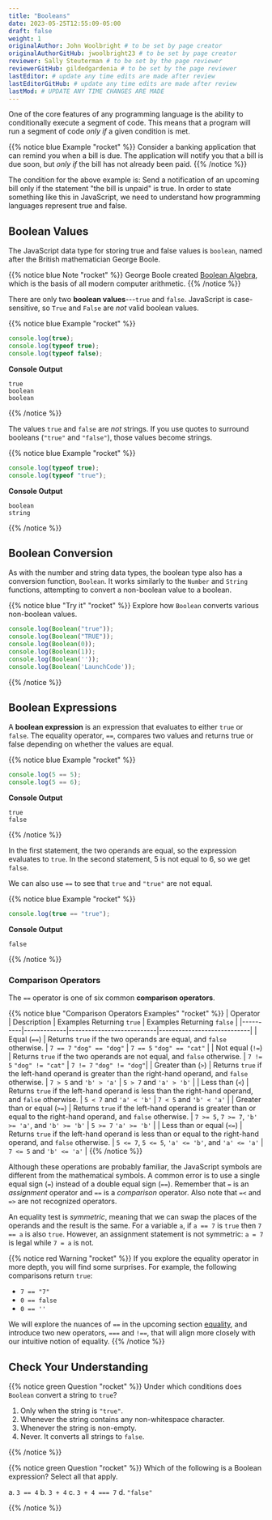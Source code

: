 ```yaml
---
title: "Booleans"
date: 2023-05-25T12:55:09-05:00
draft: false
weight: 1
originalAuthor: John Woolbright # to be set by page creator
originalAuthorGitHub: jwoolbright23 # to be set by page creator
reviewer: Sally Steuterman # to be set by the page reviewer
reviewerGitHub: gildedgardenia # to be set by the page reviewer
lastEditor: # update any time edits are made after review
lastEditorGitHub: # update any time edits are made after review
lastMod: # UPDATE ANY TIME CHANGES ARE MADE
---
```


One of the core features of any programming language is the ability to conditionally execute a segment of code. This means that a program will run a segment of code *only if* a given condition is met.

{{% notice blue Example "rocket" %}}
Consider a banking application that can remind you when a bill is due. The application will notify you that a bill is due soon, but *only if* the bill has not already been paid.
{{% /notice %}}

The condition for the above example is: Send a notification of an upcoming bill only if the statement "the bill is unpaid" is true. In order to state something like this in JavaScript, we need to understand how programming languages represent true and false.

## Boolean Values

The JavaScript data type for storing true and false values is `boolean`, named after the British mathematician George Boole.

{{% notice blue Note "rocket" %}}
George Boole created [Boolean Algebra](https://en.wikipedia.org/wiki/Boolean_algebra), which is the basis of all modern computer arithmetic.
{{% /notice %}}

There are only two **boolean values**---`true` and `false`. JavaScript is case-sensitive, so `True` and `False` are *not* valid boolean values.

{{% notice blue Example "rocket" %}}
```javascript
console.log(true);
console.log(typeof true);
console.log(typeof false);
```

**Console Output**

```
true
boolean
boolean
```
{{% /notice %}}

The values `true` and `false` are *not* strings. If you use quotes to surround booleans (`"true"` and `"false"`), those values become strings.

{{% notice blue Example "rocket" %}}
```javascript
console.log(typeof true);
console.log(typeof "true");
```

**Console Output**

```console
boolean
string
```
{{% /notice %}}

## Boolean Conversion

As with the number and string data types, the boolean type also has a conversion function, `Boolean`. It works similarly to the `Number` and `String` functions, attempting to convert a non-boolean value to a boolean.

{{% notice blue "Try it" "rocket" %}}
Explore how `Boolean` converts various non-boolean values.

```javascript
console.log(Boolean("true"));
console.log(Boolean("TRUE"));
console.log(Boolean(0));
console.log(Boolean(1));
console.log(Boolean(''));
console.log(Boolean('LaunchCode'));
```
{{% /notice %}}

## Boolean Expressions

A **boolean expression** is an expression that evaluates to either `true` or `false`. The equality operator, `==`, compares two values and returns true or false depending on whether the values are equal.

{{% notice blue Example "rocket" %}}
```javascript
console.log(5 == 5);
console.log(5 == 6);
```

**Console Output**

```console
true
false
```
{{% /notice %}}

In the first statement, the two operands are equal, so the expression evaluates to `true`. In the second statement, 5 is not equal to 6, so we get `false`.

We can also use `==` to see that `true` and `"true"` are not equal.

{{% notice blue Example "rocket" %}}
```javascript
console.log(true == "true");
```

**Console Output**

```console
false
```
{{% /notice %}}

### Comparison Operators

The `==` operator is one of six common **comparison operators**.

{{% notice blue "Comparison Operators Examples" "rocket" %}}
| Operator | Description | Examples Returning `true` | Examples Returning `false` |
|----------|-------------|---------------------------|----------------------------|
| Equal (`==`) | Returns `true` if the two operands are equal, and `false` otherwise. | `7 == 7` `"dog" == "dog"` | `7 == 5` `"dog" == "cat"` |
| Not equal (`!=`) | Returns `true` if the two operands are not equal, and `false` otherwise. | `7 != 5` `"dog" != "cat"` | `7 != 7` `"dog" != "dog"`|
| Greater than (`>`)  | Returns `true` if the left-hand operand is greater than the right-hand operand, and `false` otherwise. | `7 > 5` and `'b' > 'a'` | `5 > 7` and `'a' > 'b'` |
| Less than (`<`)     | Returns `true` if the left-hand operand is less than the right-hand operand, and `false` otherwise. | `5 < 7` and `'a' < 'b'` | `7 < 5` and `'b' < 'a'` |
| Greater than or equal (`>=`) | Returns `true` if the left-hand operand is greater than or equal to the right-hand operand, and `false` otherwise. | `7 >= 5`, `7 >= 7`, `'b' >= 'a'`, and `'b' >= 'b'` | `5 >= 7` `'a' >= 'b'` |
| Less than or equal (`<=`) | Returns `true` if the left-hand operand is less than or equal to the right-hand operand, and `false` otherwise. | `5 <= 7`, `5 <= 5`, `'a' <= 'b'`, and `'a' <= 'a'` | `7 <= 5` and `'b' <= 'a'` |
{{% /notice %}}

Although these operations are probably familiar, the JavaScript symbols are different from the mathematical symbols. A common error is to use a single equal sign (`=`) instead of a double equal sign (`==`). Remember that `=` is an *assignment* operator and `==` is a *comparison* operator. Also note that `=<` and `=>` are not recognized operators.

An equality test is *symmetric*, meaning that we can swap the places of the operands and the result is the same. For a variable `a`, if `a == 7` is `true` then `7 == a` is also `true`. However, an assignment statement is not symmetric: `a = 7` is legal while `7 = a` is not.

{{% notice red Warning "rocket" %}}
If you explore the equality operator in more depth, you will find some surprises. For example, the following comparisons return `true`:

- `7 == "7"`
- `0 == false`
- `0 == ''`

We will explore the nuances of `==` in the upcoming section [equality](#equality), and introduce two new operators, `===` and `!==`, that will align more closely with our intuitive notion of equality.
{{% /notice %}}

## Check Your Understanding

{{% notice green Question "rocket" %}}
Under which conditions does `Boolean` convert a string to `true`?

1. Only when the string is `"true"`.
1. Whenever the string contains any non-whitespace character.
1. Whenever the string is non-empty.
1. Never. It converts all strings to `false`.

<!-- Solution: Whener the string is non-empty -->
{{% /notice %}}

{{% notice green Question "rocket" %}}
Which of the following is a Boolean expression? Select all that apply.

a. `3 == 4`
b. `3 + 4`
c. `3 + 4 === 7`
d. `"false"`

<!-- Solution: 3 == 4 and 3 +4 === 7 -->
{{% /notice %}}